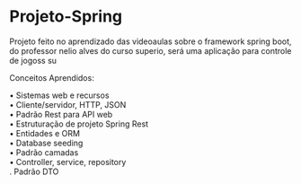 # Projeto-Spring
Projeto feito no aprendizado das videoaulas sobre o framework spring boot, do professor nelio alves do curso superio, será uma aplicação para controle de jogoss su

Conceitos Aprendidos:

• Sistemas web e recursos
<br>
• Cliente/servidor, HTTP, JSON
<br>
• Padrão Rest para API web
<br>
• Estruturação de projeto Spring Rest
<br>
• Entidades e ORM
<br>
• Database seeding
<br>
• Padrão camadas
<br>
• Controller, service, repository
<br>
. Padrão DTO
